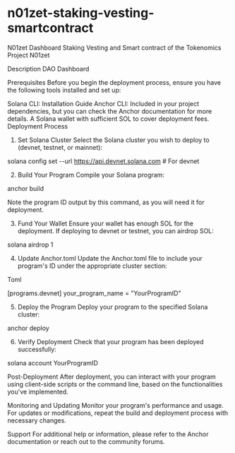 # n01zet-staking-vesting-smartcontract
N01zet Dashboard Staking Vesting and Smart contract of the Tokenomics
Project N01zet

Description 
DAO Dashboard

Prerequisites
Before you begin the deployment process, ensure you have the following tools installed and set up:

Solana CLI: Installation Guide
Anchor CLI: Included in your project dependencies, but you can check the Anchor documentation for more details.
A Solana wallet with sufficient SOL to cover deployment fees.
Deployment Process

1. Set Solana Cluster
Select the Solana cluster you wish to deploy to (devnet, testnet, or mainnet):

solana config set --url https://api.devnet.solana.com # For devnet



2. Build Your Program
Compile your Solana program:

anchor build

Note the program ID output by this command, as you will need it for deployment.

3. Fund Your Wallet
Ensure your wallet has enough SOL for the deployment. If deploying to devnet or testnet, you can airdrop SOL:

solana airdrop 1

4. Update Anchor.toml
Update the Anchor.toml file to include your program's ID under the appropriate cluster section:

Toml

[programs.devnet]
your_program_name = "YourProgramID"
5. Deploy the Program
Deploy your program to the specified Solana cluster:

anchor deploy


6. Verify Deployment
Check that your program has been deployed successfully:

solana account YourProgramID

Post-Deployment
After deployment, you can interact with your program using client-side scripts or the command line, based on the functionalities you've implemented.

Monitoring and Updating
Monitor your program's performance and usage. For updates or modifications, repeat the build and deployment process with necessary changes.

Support
For additional help or information, please refer to the Anchor documentation or reach out to the community forums.


